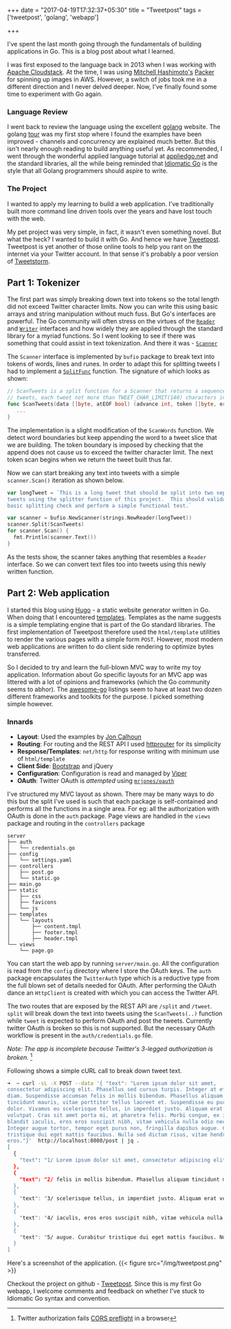 +++
date = "2017-04-19T17:32:37+05:30"
title = "Tweetpost"
tags = ['tweetpost', 'golang', 'webapp']

+++

I've spent the last month going through the fundamentals of building
applications in Go. This is a blog post about what I learned.

I was first exposed to the language back in 2013 when I was working with [Apache
Cloudstack](https://cloudstack.apache.org/). At the time, I was using [Mitchell
Hashimoto's](https://github.com/mitchellh)
[Packer](https://github.com/hashicorp/packer) for spinning up images in AWS.
However, a switch of jobs took me in a different direction and I never delved
deeper. Now, I've finally found some time to experiment with Go again.

### Language Review

I went back to review the language using the excellent
[golang](https://golang.org) website. The golang
[tour](https://tour.golang.org/) was my first stop where I found the examples
have been improved - channels and concurrency are explained much better. But
this isn't nearly enough reading to build anything useful yet. As recommended,
I went through the wonderful applied language tutorial at
[appliedgo.net](https://appliedgo.net/) and the standard libraries, all the
while being reminded that [Idiomatic
Go](https://golang.org/doc/effective_go.html) is the style that all Golang
programmers should aspire to write.

### The Project

I wanted to apply my learning to build a web application. I've traditionally
built more command line driven tools over the years and have lost touch with
the web.

My pet project was very simple, in fact, it wasn't even something novel. But
what the heck? I wanted to build it with Go. And hence we have [Tweetpost](https://github.com/vogxn/tweetpost.git).
Tweetpost is yet another of those online tools to help you rant on the internet
via your Twitter account. In that sense it's probably a poor version of
[Tweetstorm](http://tweetstorm.io).


## Part 1: Tokenizer

The first part was simply breaking down text into tokens so the total length
did not exceed Twitter character limits. Now you can write this using basic
arrays and string manipulation without much fuss. But Go's interfaces are
powerful. The Go community will often stress on the virtues of the
[`Reader`](https://golang.org/pkg/io/#Reader) and
[`Writer`](https://golang.org/pkg/io/#Reader) interfaces and how widely they
are applied through the standard library for a myriad functions. So I went
looking to see if there was something that could assist in text tokenization.
And there it was - [`Scanner`](https://golang.org/pkg/text/scanner/)

The `Scanner` interface is implemented by `bufio` package to break text into
tokens of words, lines and runes. In order to adapt this for splitting tweets I
had to implement a [`SplitFunc`](https://golang.org/pkg/bufio/#SplitFunc)
function. The signature of which looks as shown:

```Go
// ScanTweets is a split function for a Scanner that returns a sequence of
// tweets, each tweet not more than TWEET_CHAR_LIMIT(140) characters in length.
func ScanTweets(data []byte, atEOF bool) (advance int, token []byte, err error) {
   ...
}
```

The implementation is a slight modification of the `ScanWords` function. We
detect word boundaries but keep appending the word to a tweet slice that we are
building. The token boundary is imposed by checking that the append does not
cause us to exceed the twitter character limit. The next token scan begins when
we return the tweet built thus far.

Now we can start breaking any text into tweets with a simple `scanner.Scan()`
iteration as shown below.

```Go
var longTweet = `This is a long tweet that should be split into two separate
tweets using the splitter function of this project.  This should validate the
basic splitting check and perform a simple functional test.`

var scanner = bufio.NewScanner(strings.NewReader(longTweet))
scanner.Split(ScanTweets)
for scanner.Scan() {
  fmt.Println(scanner.Text())
}
```

As the tests show, the scanner takes anything that resembles a `Reader`
interface. So we can convert text files too into tweets using this newly
written function.

## Part 2: Web application

I started this blog using [Hugo](https://gohugo.io/) - a static website
generator written in Go. When doing that I encountered
[templates](https://golang.org/pkg/html/template/). Templates as the name
suggests is a simple templating engine that is part of the Go standard
libraries. The first implementation of Tweetpost therefore used the
`html/template` utilities to render the various pages with a simple form
`POST`. However, most modern web applications are written to do client side
rendering to optimize bytes transferred. 

So I decided to try and learn the full-blown MVC way to write my toy application.
Information about Go specific layouts for an MVC app was littered with a lot of
opinions and frameworks (which the Go community seems to abhor). The
[awesome-go](https://github.com/avelino/awesome-go#web-frameworks) listings
seem to have at least two dozen different frameworks
and toolkits for the purpose. I picked something simple however.

### Innards

- **Layout**: Used the examples by [Jon Calhoun](https://www.calhoun.io/creating-controllers-views-in-go/)
- **Routing**: For routing and the REST API I used [httprouter](https://github.com/julienschmidt/httprouter) for its simplicity
- **Response/Templates**: `net/http` for response writing with minimum use of `html/template`
- **Client Side**: [Bootstrap](https://getbootstrap.com) and jQuery
- **Configuration**: Configuration is read and managed by [Viper](https://github.com/spf13/viper)
- **OAuth**: Twitter OAuth is _attempted_ using [`mrjones/oauth`](https://github.com/mrjones/oauth)

I've structured my MVC layout as shown. There may be many ways to do this but
the split I've used is such that each package is self-contained and performs
all the functions in a single area. For eg: all the authorization with OAuth is
done in the `auth` package. Page views are handled in the `views` package and
routing in the `controllers` package

```
server
├── auth
│   └── credentials.go
├── config
│   └── settings.yaml
├── controllers
│   ├── post.go
│   └── static.go
├── main.go
├── static
│   ├── css
│   ├── favicons
│   └── js
├── templates
│   └── layouts
│       ├── content.tmpl
│       ├── footer.tmpl
│       ├── header.tmpl
└── views
    └── page.go
```

You can start the web app by running `server/main.go`. All the configuration is
read from the `config` directory where I store the OAuth keys. The
`auth` package encapsulates the `TwitterAuth` type which is a reductive
type from the full blown set of details needed for OAuth. After performing the
OAuth dance an `HttpClient` is created with which you can access the Twitter API.

The two routes that are exposed by the REST API are `/split` and `/tweet`.
`split` will break down the text into tweets using the `ScanTweets(..)`
function while `tweet` is expected to perform OAuth and post the tweets.
Currently twitter OAuth is broken so this is not supported. But the necessary
OAuth workflow is present in the `auth/credentials.go` file.

_Note: The app is incomplete because Twitter's 3-legged authorization is broken._ [^twitterbrokenoauth]

[^twitterbrokenoauth]: Twitter authorization fails [CORS preflight](http://stackoverflow.com/q/35879943/1297846) in a browser


Following shows a simple cURL call to break down tweet text.

```Bash
➜  ~ curl -sL -X POST --data '{ "text": "Lorem ipsum dolor sit amet,
consectetur adipiscing elit. Phasellus sed cursus turpis. Integer at efficitur
diam. Suspendisse accumsan felis in mollis bibendum. Phasellus aliquam
tincidunt mauris, vitae porttitor tellus laoreet et. Suspendisse eu purus
dolor. Vivamus eu scelerisque tellus, in imperdiet justo. Aliquam erat
volutpat. Cras sit amet porta mi, at pharetra felis. Morbi congue, ex in
blandit iaculis, eros eros suscipit nibh, vitae vehicula nulla odio nec justo.
Integer augue tortor, tempor eget purus non, fringilla dapibus augue. Curabitur
tristique dui eget mattis faucibus. Nulla sed dictum risus, vitae hendrerit
eros."}'  http://localhost:8080/post | jq .
[
  {
    "text": "1/ Lorem ipsum dolor sit amet, consectetur adipiscing elit. Phasellus sed cursus turpis. Integer at efficitur diam. Suspendisse accumsan"
  },
  {
    "text": "2/ felis in mollis bibendum. Phasellus aliquam tincidunt mauris, vitae porttitor tellus laoreet et. Suspendisse eu purus dolor. Vivamus eu"
  },
  {
    "text": "3/ scelerisque tellus, in imperdiet justo. Aliquam erat volutpat. Cras sit amet porta mi, at pharetra felis. Morbi congue, ex in blandit"
  },
  {
    "text": "4/ iaculis, eros eros suscipit nibh, vitae vehicula nulla odio nec justo. Integer augue tortor, tempor eget purus non, fringilla dapibus"
  },
  {
    "text": "5/ augue. Curabitur tristique dui eget mattis faucibus. Nulla sed dictum risus, vitae hendrerit eros."
  }
]
```

Here's a screenshot of the application.
{{< figure src="/img/tweetpost.png" >}}

Checkout the project on github -
[Tweetpost](https://github.com/vogxn/tweetpost.git). Since this is my first Go
webapp, I welcome comments and feedback on whether I've stuck to Idiomatic Go
syntax and convention.


